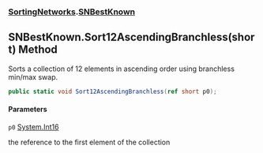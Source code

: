 ### [SortingNetworks](SortingNetworks.md 'SortingNetworks').[SNBestKnown](SortingNetworks.SNBestKnown.md 'SortingNetworks.SNBestKnown')

## SNBestKnown.Sort12AscendingBranchless(short) Method

Sorts a collection of 12 elements in ascending order using branchless min/max swap.

```csharp
public static void Sort12AscendingBranchless(ref short p0);
```
#### Parameters

<a name='SortingNetworks.SNBestKnown.Sort12AscendingBranchless(short).p0'></a>

`p0` [System.Int16](https://docs.microsoft.com/en-us/dotnet/api/System.Int16 'System.Int16')

the reference to the first element of the collection